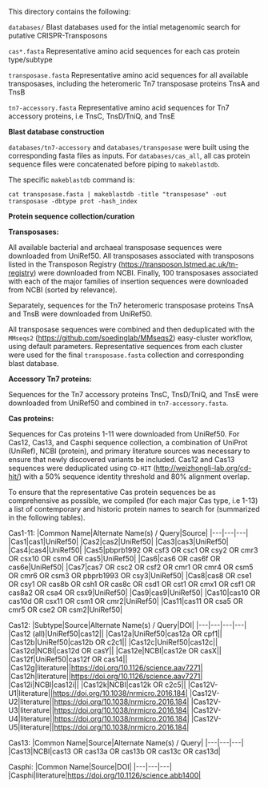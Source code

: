 This directory contains the following:

`databases/` Blast databases used for the intial metagenomic search for putative CRISPR-Transposons

`cas*.fasta` Representative amino acid sequences for each cas protein type/subtype

`transposase.fasta` Representative amino acid sequences for all available transposases, including the heteromeric Tn7 transposase proteins TnsA and TnsB

`tn7-accessory.fasta` Representative amino acid sequences for Tn7 accessory proteins, i.e TnsC, TnsD/TniQ, and TnsE

**Blast database construction**

`databases/tn7-accessory` and `databases/transposase` were built using the corresponding fasta files as inputs. For `databases/cas_all`, all cas protein sequence files were concatenated before piping to `makeblastdb`.

The specific `makeblastdb` command is:

`cat transposase.fasta | makeblastdb -title "transposase" -out transposase -dbtype prot -hash_index`

**Protein sequence collection/curation**

**Transposases:**

All available bacterial and archaeal transposase sequences were downloaded from UniRef50. All transposases associated with transposons listed in the Transposon Registry (https://transposon.lstmed.ac.uk/tn-registry) were downloaded from NCBI. Finally, 100 transposases associated with each of the major families of insertion sequences were downloaded from NCBI (sorted by relevance).

Separately, sequences for the Tn7 heteromeric transposase proteins TnsA and TnsB were downloaded from UniRef50. 

All transposase sequences were combined and then deduplicated with the `MMseqs2` (https://github.com/soedinglab/MMseqs2) easy-cluster workflow, using default parameters. Representative sequences from each cluster were used for the final `transposase.fasta` collection and corresponding blast database.

**Accessory Tn7 proteins:**

Sequences for the Tn7 accessory proteins TnsC, TnsD/TniQ, and TnsE were downloaded from UniRef50 and combined in `tn7-accessory.fasta`. 

**Cas proteins:**

Sequences for Cas proteins 1-11 were downloaded from UniRef50. For Cas12, Cas13, and Casphi sequence collection, a combination of UniProt (UniRef), NCBI (protein), and primary literature sources was necessary to ensure that newly discovered variants be included. Cas12 and Cas13 sequences were deduplicated using `CD-HIT` (http://weizhongli-lab.org/cd-hit/) with a 50% sequence identity threshold and 80% alignment overlap. 

To ensure that the representative Cas protein sequences be as comprehensive as possible, we compiled (for each major Cas type, i.e 1-13) a list of contemporary and historic protein names to search for (summarized in the following tables). 

Cas1-11:
|Common Name|Alternate Name(s) / Query|Source|
|---|---|---|
|Cas1|cas1|UniRef50|
|Cas2|cas2|UniRef50|
|Cas3|cas3|UniRef50|
|Cas4|cas4|UniRef50|
|Cas5|pbprb1992 OR csf3 OR csc1 OR csy2 OR cmr3 OR csx10 OR csm4 OR cas5|UniRef50|
|Cas6|cas6 OR cas6f OR cas6e|UniRef50|
|Cas7|cas7 OR csc2 OR csf2 OR cmr1 OR cmr4 OR csm5 OR cmr6 OR csm3 OR pbprb1993 OR csy3|UniRef50|
|Cas8|cas8 OR cse1 OR csy1 OR cas8b OR csh1 OR cas8c OR csd1 OR cst1 OR cmx1 OR csf1 OR cas8a2 OR csa4 OR csx9|UniRef50|
|Cas9|cas9|UniRef50|
|Cas10|cas10 OR cas10d OR csx11 OR csm1 OR cmr2|UniRef50|
|Cas11|cas11 OR csa5 OR cmr5 OR cse2 OR csm2|UniRef50|

Cas12:
|Subtype|Source|Alternate Name(s) / Query|DOI|
|---|---|---|---|
|Cas12 (all)|UniRef50|cas12||
|Cas12a|UniRef50|cas12a OR cpf1||
|Cas12b|UniRef50|cas12b OR c2c1||
|Cas12c|UniRef50|cas12c||
|Cas12d|NCBI|cas12d OR casY||
|Cas12e|NCBI|cas12e OR casX||
|Cas12f|UniRef50|cas12f OR cas14||
|Cas12g|literature||https://doi.org/10.1126/science.aav7271|
|Cas12h|literature||https://doi.org/10.1126/science.aav7271|
|Cas12i|NCBI|cas12i||
|Cas12k|NCBI|cas12k OR c2c5||
|Cas12V-U1|literature||https://doi.org/10.1038/nrmicro.2016.184|
|Cas12V-U2|literature||https://doi.org/10.1038/nrmicro.2016.184|
|Cas12V-U3|literature||https://doi.org/10.1038/nrmicro.2016.184|
|Cas12V-U4|literature||https://doi.org/10.1038/nrmicro.2016.184|
|Cas12V-U5|literature||https://doi.org/10.1038/nrmicro.2016.184|

Cas13:
|Common Name|Source|Alternate Name(s) / Query|
|---|---|---|
|Cas13|NCBI|cas13 OR cas13a OR cas13b OR cas13c OR cas13d|

Casphi:
|Common Name|Source|DOI|
|---|---|---|
|Casphi|literature|https://doi.org/10.1126/science.abb1400|
